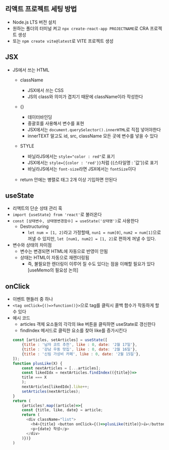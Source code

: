 ## 리액트 프로젝트 세팅 방법

- Node.js LTS 버전 설치
- 원하는 폴더의 터미널 켜고 `npx create-react-app PROJECTNAME`로 CRA 프로젝트 생성
- 또는 `npm create vite@latest`로 VITE 프로젝트 생성

## JSX

- JS에서 쓰는 HTML

    - className
        - JSX에서 쓰는 CSS
        - JS의 class와 의미가 겹치기 때문에 className이라 작성한다
    - {}
        - 데이터바인딩
        - 중괄호를 사용해서 변수를 표현
        - JSX에서는 `document.querySelector().innerHTML`로 직접 넣어야한다
        - innerTEXT 말고도 id, src, className 모든 곳에 변수를 넣을 수 있다
    - STYLE
        - 바닐라JS에서는 `style="color : red"`로 표기
        - JSX에서는 `style={{color : 'red'}}`처럼 {{스타일명 : '값'}}로 표기
        - 바닐라JS에서는 `font-size`라면 JSX에서는 `fontSize`이다

    - return 안에는 병렬로 태그 2개 이상 기입하면 안된다


## useState

- 리액트의 단순 상태 관리 훅
- `import {useState} from 'react'`로 불러온다
- `const [상태변수, 상태명변경함수] = useState('상태명')`로 사용한다
    - Destructuring
        - `let num = [1, 2]`라고 가정할때, `nun1 = num[0]`, `num2 = num[1]`으로 꺼낼 수 있지만, `let [num1, num2] = [1, 2]`로 편하게 꺼낼 수 있다.
- 변수와 상태의 차이점
    - 변수는 변경되면 HTML에 자동으로 반영이 안됨
    - 상태는 HTML이 자동으로 재렌더링됨
        - 즉, 불필요한 렌더링이 이루어 질 수도 있다는 점을 이해할 필요가 있다 [useMemo의 필요성 논의]


## onClick

- 이벤트 핸들러 중 하나
- `<tag onClick={()=>function()}>`으로 tag를 클릭시 콜백 함수가 작동하게 할 수 있다
- 예시 코드
    - articles 객체 요소들의 각각의 like 버튼을 클릭하면 useState로 갱신한다
    - findIndex 메서드로 클릭한 요소를 찾아 like를 증가시킨다
    ```js
    const [articles, setArticles] = useState([
        {title : '남자 코트 추천', like : 0, date: '2월 17일'}, 
        {title : '강남 우동 맛집', like : 0, date: '2월 16일'}, 
        {title : '신림 가성비 카페', like : 0, date: '2월 15일'}, 
    ]);
    function plusLike(X) {
        const nextArticles = [...articles];
        const likedIdx = nextArticles.findIndex(({title})=>
        title === X
        );
        nextArticles[likedIdx].like++;
        setArticles(nextArticles);
    }
    return (
        {articles?.map((article)=>{
        const {title, like, date} = article;
        return (
          <div className="list">
            <h4>{title} <button onClick={()=>plusLike(title)}>👍</button> {like} </h4>
            <p>{date} 작성</p>
          </div>
        )})}
    )
    ```

